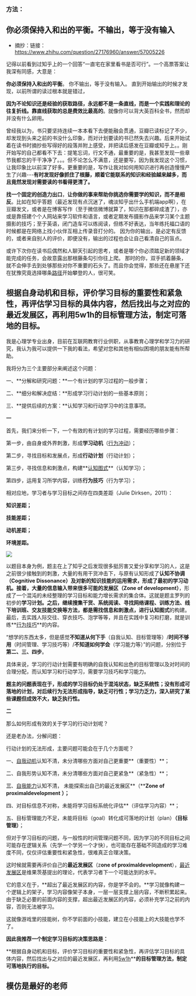 
### 方法：

## 你必须保持入和出的平衡。不输出，等于没有输入
- 摘抄：链接：https://www.zhihu.com/question/27176960/answer/57005226  

记得以前看到过知乎上的一个回答“一直宅在家里看书是否可行”。一个高票答案让我深有同感，大意是：

**你必须保持入和出的平衡**。
你不输出，等于没有输入。
直到开始输出的时候才发现，以前所谓的读过根本就是错过，

**因为不论知识还是经验的获取路径，永远都不是一条直线，而是一个实践和理论的往复折线。靠直线获取的总是费效比最高的**。就像你可以背大英百科全书，然而却并没有什么卵用。 

曾经我以为，书只要坚持连续一本本看下去便能融会贯通，豆瓣已读标记了不少，却发现到头来之前的书没什么印象，而对计划要读的书已然失去兴趣。后来开始试着在读书时摘抄些写得好的段落并附上感受，并把读后感发在豆瓣或知乎上。。刚开始写的自己都看不下去：提笔忘词，行文不通，最重要的是，我甚至发现一些章节我都忘的干干净净了。。。但不论怎么不满意，还是要写，因为我发现这个习惯，让我印象比以前深了好多。更重要的是，写作让我对如何用知识进行再创造慢慢产生了兴趣---**有时发现好像抓住了根藤，顺着它能联系的知识和经验越来越多，而且竟然发现对需要读的书看得更清了。**


**找一个固定的创造力出口**，**让你做的事来帮助你挑选你需要学的知识，而不是相反**。比如在知乎答题（最近发现有点沉迷了，魂淡知乎出什么手机端app啊），在豆瓣发文，或者是在博客写作（至于微信微博就算了，知识在那都碎成渣了），亦或是靠搭建个个人网站来学习软件和语言，或者定期发布摄影作品来学习某个主题摄影的技巧；至于英语，闭门造车可以练阅读，但练不好表达，当年练托福口语的时候都是在网络上找小伙伴互相上传录音打分的。 因为你的输出，是必定有反馈的，或者来自别人的评价，即便没有，输出的过程也会让自己看清自己的盲点。

或许下次你在读书后偶然和人聊天引起的思考，或者是哪个你必须踏足新的领域才能完成的任务，会故意露出那根藤条勾引你往上爬。 那时的你，双手抓着藤条，就不会伸手去到处够那些对你不重要的石头了。而且你会觉得，那些还在悬崖下还在犹豫究竟选择哪条[路径](https://www.zhihu.com/search?q=%E8%B7%AF%E5%BE%84&search_source=Entity&hybrid_search_source=Entity&hybrid_search_extra=%7B%22sourceType%22%3A%22answer%22%2C%22sourceId%22%3A57005226%7D)开始攀登的人，很可笑。


## 根据自身动机和目标，评价学习目标的重要性和紧急性，再评估学习目标的具体内容，然后找出与之对应的最近发展区，再利用5w1h的目标管理方法，制定可落地的目标。


我是心理学专业出身，目前在互联网教育行业供职，从事教育心理学和学习力的研究，我认为我可以提供一下我的看法，希望对您和其他有相似困境的朋友能有所帮助。

我将分为三个主要部分来阐述这个问题：

一、**分解和研究问题：**一个有计划的学习过程的一般步骤；

二、**细分和解决症结：**形成学习行动计划的一些基本原则；

三、**提供后续的方案：**认知学习和行动学习中的注意事项。

**一**

首先，我们来分析一下，一个有效的有计划的学习过程，需要经历哪些步骤：

第一步，由自身或外界刺激，形成**学习动机**（[行为冲动](https://www.zhihu.com/search?q=%E8%A1%8C%E4%B8%BA%E5%86%B2%E5%8A%A8&search_source=Entity&hybrid_search_source=Entity&hybrid_search_extra=%7B%22sourceType%22%3A%22answer%22%2C%22sourceId%22%3A59932677%7D)）；

第二步，寻找目标和发展点，形成**行动计划**（行动计划）；

第三步，寻找信息和刺激点，构建**[认知图式](https://www.zhihu.com/search?q=%E8%AE%A4%E7%9F%A5%E5%9B%BE%E5%BC%8F&search_source=Entity&hybrid_search_source=Entity&hybrid_search_extra=%7B%22sourceType%22%3A%22answer%22%2C%22sourceId%22%3A59932677%7D)**（认知学习）；

第四步，运用复习所学内容，训练**行为技巧**（行为学习）；

相对应地，学习者与学习目标之间存在四类差距（Julie Dirksen，2011）：

**知识差距；**

**技能差距；**

**动机差距；**

**环境差距。**

![](https://picx.zhimg.com/80/6d6972b4719f9a7b3946d83ba8aaabdf_1440w.webp?source=1940ef5c)

  

以题目本身为例，题主在上了知乎之后发现很多挺厉害又爱分享和学习的人，这是之前很少接触到的刺激，大量的有用干货冲击下，与原有认知形成了**认知不协调（****Cognitive Dissonance****）**及对新的知识技能的运用需求，形成了最初的**学习动机。**接着，大量的信息输入带来很多可能的**发展区（****Zone of development****）**，形成了一个混沌的未经整理的学习目标和能力增长需求的集合体。这就是题主罗列的初步的**学习计划。**之后，继续搜集干货、系统阅读、寻找网络课程、训练方法、线下培训班、交友技能交换等方法，都是需找信息和刺激点，进行**认知图式**的构建。最后，去实践人际交往、穿衣技巧、泡学等等，并且在实践中复习和打磨，就是训练**[行为技巧](https://www.zhihu.com/search?q=%E8%A1%8C%E4%B8%BA%E6%8A%80%E5%B7%A7&search_source=Entity&hybrid_search_source=Entity&hybrid_search_extra=%7B%22sourceType%22%3A%22answer%22%2C%22sourceId%22%3A59932677%7D)**的内容。

“想学的东西太多，但是感觉**不知道从何下手**（自我认知、目标管理等）/**时间不够用**（时间管理、学习技巧等）/**不知道如何学会**（学习能力等）”的问题，分别位于**第二、三、四步**。

具体来说，学习的行动计划需要有明确的自我认知和出色的目标管理以及对时间的合理分配，而认知学习和行动学习，需要学习技巧和学习能力。

**题主的问题表现在于，形成的学习目标仍处于混沌状态，缺乏系统性；没有形成可落地的计划，对后续行为无法形成指导，缺乏可行性；学习力乏力，深入研究了某些课题但成效不大，缺乏执行性。**

**二**

那么如何形成有效的关于学习的行动计划呢？

还是老办法，分解问题：

行动计划的无法形成，主要问题可能会在于几个方面呢？

一、[自我动机](https://www.zhihu.com/search?q=%E8%87%AA%E6%88%91%E5%8A%A8%E6%9C%BA&search_source=Entity&hybrid_search_source=Entity&hybrid_search_extra=%7B%22sourceType%22%3A%22answer%22%2C%22sourceId%22%3A59932677%7D)认知不清，未分清哪些方面对自己更重要**（重要性）**；

二、自我形势认知不清，未分清哪些方面对自己更紧急**（紧急性）**；

**三**、[自我能力](https://www.zhihu.com/search?q=%E8%87%AA%E6%88%91%E8%83%BD%E5%8A%9B&search_source=Entity&hybrid_search_source=Entity&hybrid_search_extra=%7B%22sourceType%22%3A%22answer%22%2C%22sourceId%22%3A59932677%7D)认知不清， 未能探索出自己的最近发展区**（****Zone of proximaldevelopment** **）；**

四、对目标信息不对称，未能将学习目标系统化评估**（评估学习内容）**；

五、目标管理能力不足，未能将目标（goal）转化成可落地的计划（plan）**（目标管理）**；


但对于学习目标的问题，与一般性的时间管理问题不同，因为学习的不同目标之间可能存在逻辑关系（先学一个学另一个才快），也可能存在基础不同造成的学习难度不同，仅仅评估重要性和紧急性，很难真正合理决策。

这时候就需要再评价自己的**最近发展区**（z**one of proximaldevelopment**），[最近发展区](https://www.zhihu.com/search?q=%E6%9C%80%E8%BF%91%E5%8F%91%E5%B1%95%E5%8C%BA&search_source=Entity&hybrid_search_source=Entity&hybrid_search_extra=%7B%22sourceType%22%3A%22answer%22%2C%22sourceId%22%3A59932677%7D)是维果茨基提出的理论，代表学习者下一个可能达到的水平。

它的意义在于，**超出了最近发展区的内容，你是学不会的。**学习就像构建一个逻辑上的架子，学习内容像架子本身，一层一层支撑上层内容，不断积累起来。由于缺乏必要的前面内容的支撑，超出最近发展区的内容，必须补充学习之前的内容，否则无法被学习。

这就像游戏里的技能树，你不学前面的小技能，建立在小技能上的大技能也学不了。

**因此我推荐一个制定学习目标的决策思路是：**

**根据自身动机和目标，评价学习目标的重要性和紧急性，再评估学习目标的具体内容，然后找出与之对应的最近发展区，再利用[5w1h](https://www.zhihu.com/search?q=5w1h&search_source=Entity&hybrid_search_source=Entity&hybrid_search_extra=%7B%22sourceType%22%3A%22answer%22%2C%22sourceId%22%3A59932677%7D)****的目标管理方法，制定可落地执行的目标。**


## 模仿是最好的老师



  
  
